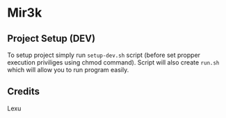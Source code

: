 # Mir3k
## Project Setup (DEV)
To setup project simply run `setup-dev.sh` script (before set propper execution priviliges using chmod command). Script will also create `run.sh` which will allow you to run program easily.
## Credits
Lexu
